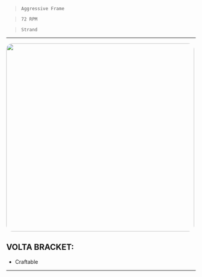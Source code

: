 > `Aggressive Frame`

> `72 RPM`

> `Strand`

---

<img src="https://bungie.net/common/destiny2_content/screenshots/3920310144.jpg" width="500px" style="border-radius: 16px">

## VOLTA BRACKET:

-   Craftable

---
